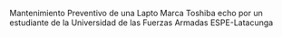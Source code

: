 
Mantenimiento Preventivo de una Lapto Marca Toshiba echo por un
estudiante de la Universidad de las Fuerzas Armadas ESPE-Latacunga

